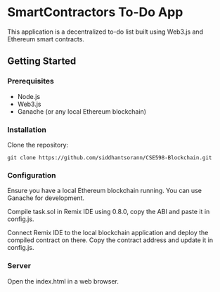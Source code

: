 # SmartContractors To-Do App

This application is a decentralized to-do list built using Web3.js and Ethereum smart contracts.

## Getting Started

### Prerequisites

- Node.js
- Web3.js
- Ganache (or any local Ethereum blockchain)

### Installation

Clone the repository:

    git clone https://github.com/siddhantsorann/CSE598-Blockchain.git

### Configuration

Ensure you have a local Ethereum blockchain running. You can use Ganache for development.

Compile task.sol in Remix IDE using 0.8.0, copy the ABI and paste it in config.js.

Connect Remix IDE to the local blockchain application and deploy the compiled contract on there. Copy the contract address and update it in config.js.

### Server

Open the index.html in a web browser.